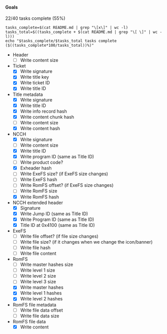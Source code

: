 #### Goals

22/40 tasks complete (55%)

```
tasks_complete=$(cat README.md | grep "\[x\]" | wc -l)
tasks_total=$((tasks_complete + $(cat README.md | grep "\[ \]" | wc -l)))
echo "$tasks_complete/$tasks_total tasks complete ($((tasks_complete*100/tasks_total))%)"
```

- Header
  - [ ] Write content size
- Ticket
  - [x] Write signature
  - [x] Write title key
  - [x] Write ticket ID
  - [x] Write title ID
- Title metadata
  - [x] Write signature
  - [x] Write title ID
  - [x] Write info record hash
  - [x] Write content chunk hash
  - [ ] Write content size
  - [x] Write content hash
- NCCH
  - [x] Write signature
  - [ ] Write content size
  - [x] Write title ID
  - [x] Write program ID (same as Title ID)
  - [ ] Write product code?
  - [x] Exheader hash
  - [ ] Write ExeFS size? (if ExeFS size changes)
  - [ ] Write ExeFS hash
  - [ ] Write RomFS offset? (if ExeFS size changes)
  - [ ] Write RomFS size
  - [x] Write RomFS hash
- NCCH extended header
  - [x] Signature
  - [x] Write Jump ID (same as Title ID)
  - [x] Write Program ID (same as Title ID)
  - [x] Title ID at 0x4100 (same as Title ID)
- ExeFS
  - [ ] Write file offset? (if file size changes)
  - [ ] Write file size? (if it changes when we change the icon/banner)
  - [ ] Write file hash
  - [ ] Write file content
- RomFS
  - [ ] Write master hashes size
  - [ ] Write level 1 size
  - [ ] Write level 2 size
  - [ ] Write level 3 size
  - [x] Write master hashes
  - [x] Write level 1 hashes
  - [x] Write level 2 hashes
- RomFS file metadata
  - [ ] Write file data offset
  - [ ] Write file data size
- RomFS file data
  - [x] Write content
